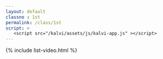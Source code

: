 ```yaml
---
layout: default
classno : 1st
permalink: /class/1st
script: >
   <script src="/kalvi/assets/js/kalvi-app.js" ></script>
---
```

{% include list-video.html %}